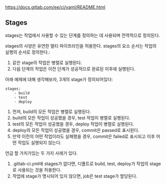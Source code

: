 https://docs.gitlab.com/ee/ci/yaml/README.html

## Stages
stages는 작업에서 사용할 수 있는 단계를 정의하는 데 사용되며 전역적으로 정의된다.

stages의 사양은 유연한 멀티 파이프라인을 허용한다. stages의 요소 순서는 작업의 실행의 순서로 정의한다.:

1. 같은 stage의 작업은 병렬로 실행된다.
2. 다음 단계의 작업은 이전 단계가 성공적으로 완료된 이후에 실행된다.

아래 예제에 대해 생각해보자, 3개의 stage가 정의되어있다:

```
stages:
    - build
    - test
    - deploy
```

1. 먼저, build의 모든 작업은 병렬로 실행된다.
2. build의 모든 작업이 성공했을 경우, test 작업이 병렬로 실행된다.
3. test의 모든 작업이 성공했을 경우, deploy 작업이 병렬로 실행된다.
4. deploy의 모든 작업이 성공했을 경우, commit은 passed로 표시된다.
5. 만약 이전의 어떤 작업이라도 실패했을 경우, commit은 failed로 표시되고 이후 어떤 작업도 실행되지 않는다. 

언급 할 가치가있는 두 가지 사례가 있다.

1. .gitlab-ci.yml에 stages가 없다면, 디폴트로 build, test, deploy가 작업의 stage로 사용되는 것을 허용한다. 
2. 작업에 stage가 명시되어 있지 않으면, job은 test stage가 할당된다. 

